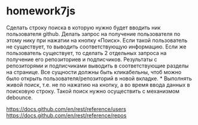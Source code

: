 # homework7js
Сделать строку поиска в которую нужно будет вводить ник пользователя github. Делать запрос на получение пользователя по этому нику при нажатии на кнопку «Поиск». Если такой пользователь не существует, то выводить соответствующую информацию. Если же пользователь существует, то сделать 2 отдельных запроса на получение его репозиториев и подписчиков. Результаты с репозиторями и подписчиками выводить в соответствующие разделы на странице. Все сущности должны быть кликабельны, чтоб можно было открыть пользователя/репозиторий в новой вкладке. * Выполнять живой поиск, т.е. не по нажатию на кнопку, а во время ввода данных в поисковую строку. Такой поиск нужно осуществить с механизмом debounce.

https://docs.github.com/en/rest/reference/users
https://docs.github.com/en/rest/reference/repos

